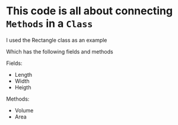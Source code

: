 # This code is all about connecting `Methods` in a `Class`
I used the Rectangle class as an example

Which has the following fields and methods

Fields:
* Length
* Width
* Heigth

Methods:
* Volume
* Area
